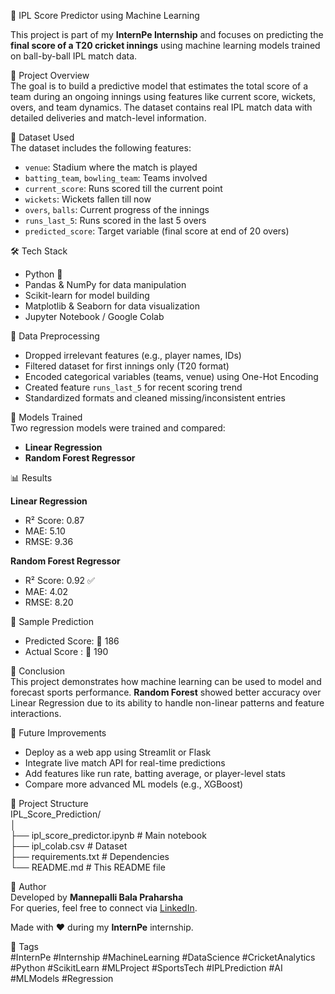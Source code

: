 🏏 IPL Score Predictor using Machine Learning

This project is part of my **InternPe Internship** and focuses on predicting the **final score of a T20 cricket innings** using machine learning models trained on ball-by-ball IPL match data.

📌 Project Overview  
The goal is to build a predictive model that estimates the total score of a team during an ongoing innings using features like current score, wickets, overs, and team dynamics. The dataset contains real IPL match data with detailed deliveries and match-level information.

📂 Dataset Used  
The dataset includes the following features:

- `venue`: Stadium where the match is played  
- `batting_team`, `bowling_team`: Teams involved  
- `current_score`: Runs scored till the current point  
- `wickets`: Wickets fallen till now  
- `overs`, `balls`: Current progress of the innings  
- `runs_last_5`: Runs scored in the last 5 overs  
- `predicted_score`: Target variable (final score at end of 20 overs)

🛠️ Tech Stack  
- Python 🐍  
- Pandas & NumPy for data manipulation  
- Scikit-learn for model building  
- Matplotlib & Seaborn for data visualization  
- Jupyter Notebook / Google Colab

🧼 Data Preprocessing  
- Dropped irrelevant features (e.g., player names, IDs)  
- Filtered dataset for first innings only (T20 format)  
- Encoded categorical variables (teams, venue) using One-Hot Encoding  
- Created feature `runs_last_5` for recent scoring trend  
- Standardized formats and cleaned missing/inconsistent entries

🤖 Models Trained  
Two regression models were trained and compared:

- **Linear Regression**  
- **Random Forest Regressor**

📊 Results  

**Linear Regression**
- R² Score: 0.87  
- MAE: 5.10  
- RMSE: 9.36  

**Random Forest Regressor**
- R² Score: 0.92 ✅  
- MAE: 4.02  
- RMSE: 8.20  

📌 Sample Prediction

- Predicted Score: 🏏 186  
- Actual Score   : 🏏 190  

🎯 Conclusion  
This project demonstrates how machine learning can be used to model and forecast sports performance. **Random Forest** showed better accuracy over Linear Regression due to its ability to handle non-linear patterns and feature interactions.

🔮 Future Improvements  
- Deploy as a web app using Streamlit or Flask  
- Integrate live match API for real-time predictions  
- Add features like run rate, batting average, or player-level stats  
- Compare more advanced ML models (e.g., XGBoost)

📁 Project Structure  
IPL_Score_Prediction/  
│  
├── ipl_score_predictor.ipynb     # Main notebook  
├── ipl_colab.csv                 # Dataset  
├── requirements.txt              # Dependencies  
└── README.md                     # This README file

🔖 Author  
Developed by **Mannepalli Bala Praharsha**  
For queries, feel free to connect via [LinkedIn](https://www.linkedin.com/in/mannepalli-bala-praharsha).

Made with ❤️ during my **InternPe** internship.

📌 Tags  
#InternPe #Internship #MachineLearning #DataScience #CricketAnalytics #Python #ScikitLearn #MLProject #SportsTech #IPLPrediction #AI #MLModels #Regression
